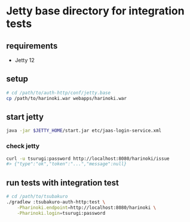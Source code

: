 # Jetty base directory for integration tests

## requirements

* Jetty 12

## setup

```sh
# cd /path/to/auth-http/conf/jetty.base
cp /path/to/harinoki.war webapps/harinoki.war
```

## start jetty

```sh
java -jar $JETTY_HOME/start.jar etc/jaas-login-service.xml
```

### check jetty

```sh
curl -u tsurugi:password http://localhost:8080/harinoki/issue
#> {"type":"ok","token":"...","message":null}
```

## run tests with integration test

```sh
# cd /path/to/tsubakuro
./gradlew :tsubakuro-auth-http:test \
    -Pharinoki.endpoint=http://localhost:8080/harinoki \
    -Pharinoki.login=tsurugi:password
```
